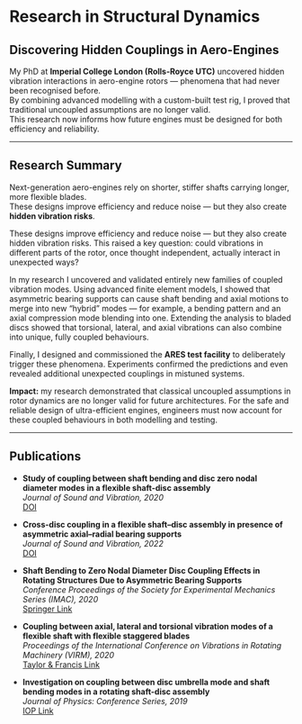 # Research in Structural Dynamics

## Discovering Hidden Couplings in Aero-Engines

My PhD at **Imperial College London (Rolls-Royce UTC)** uncovered hidden vibration interactions in aero-engine rotors — phenomena that had never been recognised before.  
By combining advanced modelling with a custom-built test rig, I proved that traditional uncoupled assumptions are no longer valid.  
This research now informs how future engines must be designed for both efficiency and reliability.

---

## Research Summary

Next-generation aero-engines rely on shorter, stiffer shafts carrying longer, more flexible blades.  
These designs improve efficiency and reduce noise — but they also create **hidden vibration risks**.  

These designs improve efficiency and reduce noise — but they also create hidden vibration risks. This raised a key question: could vibrations in different parts of the rotor, once thought independent, actually interact in unexpected ways?

In my research I uncovered and validated entirely new families of coupled vibration modes. Using advanced finite element models, I showed that asymmetric bearing supports can cause shaft bending and axial motions to merge into new “hybrid” modes — for example, a bending pattern and an axial compression mode blending into one. Extending the analysis to bladed discs showed that torsional, lateral, and axial vibrations can also combine into unique, fully coupled behaviours.

Finally, I designed and commissioned the **ARES test facility** to deliberately trigger these phenomena. Experiments confirmed the predictions and even revealed additional unexpected couplings in mistuned systems.  

**Impact:** my research demonstrated that classical uncoupled assumptions in rotor dynamics are no longer valid for future architectures. For the safe and reliable design of ultra-efficient engines, engineers must now account for these coupled behaviours in both modelling and testing.

---

## Publications

- **Study of coupling between shaft bending and disc zero nodal diameter modes in a flexible shaft-disc assembly**  
  *Journal of Sound and Vibration, 2020*  
  [DOI](https://doi.org/10.1016/j.jsv.2020.115362)

- **Cross-disc coupling in a flexible shaft–disc assembly in presence of asymmetric axial–radial bearing supports**  
  *Journal of Sound and Vibration, 2022*  
  [DOI](https://doi.org/10.1016/j.jsv.2022.116826)

- **Shaft Bending to Zero Nodal Diameter Disc Coupling Effects in Rotating Structures Due to Asymmetric Bearing Supports**  
  *Conference Proceedings of the Society for Experimental Mechanics Series (IMAC), 2020*  
  [Springer Link](https://link.springer.com/chapter/10.1007/978-3-030-47717-2_38)

- **Coupling between axial, lateral and torsional vibration modes of a flexible shaft with flexible staggered blades**  
  *Proceedings of the International Conference on Vibrations in Rotating Machinery (VIRM), 2020*  
  [Taylor & Francis Link](https://www.taylorfrancis.com/chapters/oa-edit/10.1201/9781003132639-21/coupling-axial-lateral-torsional-vibration-modes-flexible-shaft-flexible-staggered-blades-tuzzi-schwingshackl-green)

- **Investigation on coupling between disc umbrella mode and shaft bending modes in a rotating shaft-disc assembly**  
  *Journal of Physics: Conference Series, 2019*  
  [IOP Link](https://iopscience.iop.org/issue/1742-6596/1264/1)
